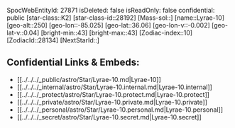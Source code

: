 ﻿---
location: [36.06,-85.025,250]
type: Star
tags:
- astro/Star

---
SpocWebEntityId: 27871
isDeleted: false
isReadOnly: false
confidential: public
[star-class::K2]
[star-class-id::28192]
[Mass-sol::]
[name::Lyrae-10]
[geo-alt::250]
[geo-lon::-85.025]
[geo-lat::36.06]
[geo-lon-v::-0.002]
[geo-lat-v::0.04]
[bright-min::43]
[bright-max::43]
[Zodiac-index::10]
[ZodiacId::28134]
[NextStarId::]



## Confidential Links & Embeds: 
- [[../../../_public/astro/Star/Lyrae-10.md|Lyrae-10]] 
- [[../../../_internal/astro/Star/Lyrae-10.internal.md|Lyrae-10.internal]] 
- [[../../../_protect/astro/Star/Lyrae-10.protect.md|Lyrae-10.protect]] 
- [[../../../_private/astro/Star/Lyrae-10.private.md|Lyrae-10.private]] 
- [[../../../_personal/astro/Star/Lyrae-10.personal.md|Lyrae-10.personal]] 
- [[../../../_secret/astro/Star/Lyrae-10.secret.md|Lyrae-10.secret]] 

